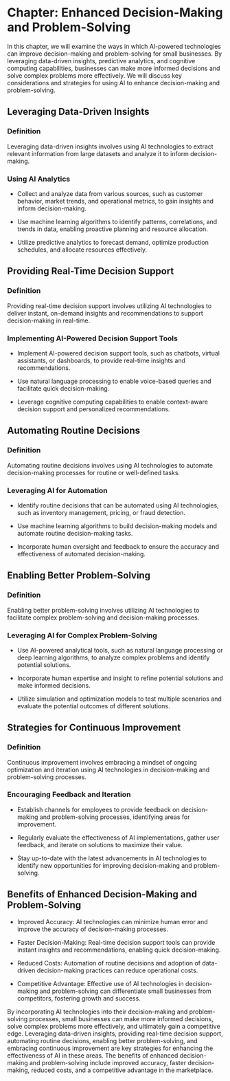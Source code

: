 Chapter: Enhanced Decision-Making and Problem-Solving
=====================================================

In this chapter, we will examine the ways in which AI-powered technologies can improve decision-making and problem-solving for small businesses. By leveraging data-driven insights, predictive analytics, and cognitive computing capabilities, businesses can make more informed decisions and solve complex problems more effectively. We will discuss key considerations and strategies for using AI to enhance decision-making and problem-solving.

Leveraging Data-Driven Insights
-------------------------------

### Definition

Leveraging data-driven insights involves using AI technologies to extract relevant information from large datasets and analyze it to inform decision-making.

### Using AI Analytics

* Collect and analyze data from various sources, such as customer behavior, market trends, and operational metrics, to gain insights and inform decision-making.

* Use machine learning algorithms to identify patterns, correlations, and trends in data, enabling proactive planning and resource allocation.

* Utilize predictive analytics to forecast demand, optimize production schedules, and allocate resources effectively.

Providing Real-Time Decision Support
------------------------------------

### Definition

Providing real-time decision support involves utilizing AI technologies to deliver instant, on-demand insights and recommendations to support decision-making in real-time.

### Implementing AI-Powered Decision Support Tools

* Implement AI-powered decision support tools, such as chatbots, virtual assistants, or dashboards, to provide real-time insights and recommendations.

* Use natural language processing to enable voice-based queries and facilitate quick decision-making.

* Leverage cognitive computing capabilities to enable context-aware decision support and personalized recommendations.

Automating Routine Decisions
----------------------------

### Definition

Automating routine decisions involves using AI technologies to automate decision-making processes for routine or well-defined tasks.

### Leveraging AI for Automation

* Identify routine decisions that can be automated using AI technologies, such as inventory management, pricing, or fraud detection.

* Use machine learning algorithms to build decision-making models and automate routine decision-making tasks.

* Incorporate human oversight and feedback to ensure the accuracy and effectiveness of automated decision-making.

Enabling Better Problem-Solving
-------------------------------

### Definition

Enabling better problem-solving involves utilizing AI technologies to facilitate complex problem-solving and decision-making processes.

### Leveraging AI for Complex Problem-Solving

* Use AI-powered analytical tools, such as natural language processing or deep learning algorithms, to analyze complex problems and identify potential solutions.

* Incorporate human expertise and insight to refine potential solutions and make informed decisions.

* Utilize simulation and optimization models to test multiple scenarios and evaluate the potential outcomes of different solutions.

Strategies for Continuous Improvement
-------------------------------------

### Definition

Continuous improvement involves embracing a mindset of ongoing optimization and iteration using AI technologies in decision-making and problem-solving processes.

### Encouraging Feedback and Iteration

* Establish channels for employees to provide feedback on decision-making and problem-solving processes, identifying areas for improvement.

* Regularly evaluate the effectiveness of AI implementations, gather user feedback, and iterate on solutions to maximize their value.

* Stay up-to-date with the latest advancements in AI technologies to identify new opportunities for improving decision-making and problem-solving.

Benefits of Enhanced Decision-Making and Problem-Solving
--------------------------------------------------------

* Improved Accuracy: AI technologies can minimize human error and improve the accuracy of decision-making processes.

* Faster Decision-Making: Real-time decision support tools can provide instant insights and recommendations, enabling quick decision-making.

* Reduced Costs: Automation of routine decisions and adoption of data-driven decision-making practices can reduce operational costs.

* Competitive Advantage: Effective use of AI technologies in decision-making and problem-solving can differentiate small businesses from competitors, fostering growth and success.

By incorporating AI technologies into their decision-making and problem-solving processes, small businesses can make more informed decisions, solve complex problems more effectively, and ultimately gain a competitive edge. Leveraging data-driven insights, providing real-time decision support, automating routine decisions, enabling better problem-solving, and embracing continuous improvement are key strategies for enhancing the effectiveness of AI in these areas. The benefits of enhanced decision-making and problem-solving include improved accuracy, faster decision-making, reduced costs, and a competitive advantage in the marketplace.

